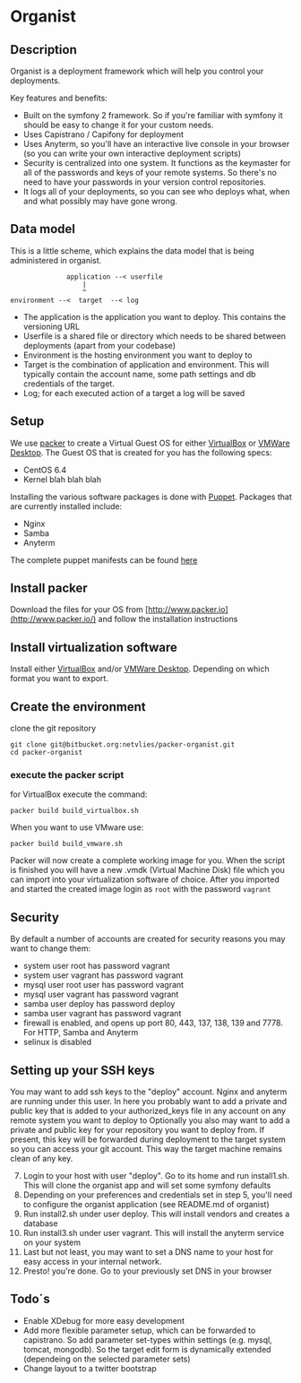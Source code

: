 Organist
========

Description
-----------
Organist is a deployment framework which will help you control your deployments.

Key features and benefits:

 - Built on the symfony 2 framework. So if you're familiar with symfony it should be easy to change it for your custom needs.
 - Uses Capistrano / Capifony for deployment
 - Uses Anyterm, so you'll have an interactive live console in your browser (so you can write your own interactive deployment scripts)
 - Security is centralized into one system. It functions as the keymaster for all of the passwords and keys of your remote systems. So there's no need to have your passwords in your version control repositories.
 - It logs all of your deployments, so you can see who deploys what, when and what possibly may have gone wrong.

Data model
----------
This is a little scheme, which explains the data model that is being administered in organist.

                  application --< userfile
                      |
                      ^
    environment --<  target  --< log


 - The application is the application you want to deploy. This contains the versioning URL
 - Userfile is a shared file or directory which needs to be shared between deployments (apart from your codebase)
 - Environment is the hosting environment you want to deploy to
 - Target is the combination of application and environment. This will typically contain the account name, some path settings and db credentials of the target.
 - Log; for each executed action of a target a log will be saved

Setup
-----
We use [packer](http://www.packer.io/) to create a Virtual Guest OS for either [VirtualBox](https://www.virtualbox.org/) or [VMWare Desktop](http://www.vmware.com/).
The Guest OS that is created for you has the following specs:

- CentOS 6.4
- Kernel blah blah blah

Installing the various software packages is done with [Puppet](https://puppetlabs.com/).
Packages that are currently installed include:

- Nginx
- Samba
- Anyterm

The complete puppet manifests can be found [here](some_other_git_repo)

## Install packer ##
Download the files for your OS from  [http://www.packer.io](http://www.packer.io/) and follow the installation instructions

## Install virtualization software ##
Install either [VirtualBox](https://www.virtualbox.org/) and/or [VMWare Desktop](http://www.vmware.com/).
Depending on which format you want to export.

## Create the environment ##
clone the git repository

    git clone git@bitbucket.org:netvlies/packer-organist.git
    cd packer-organist

### execute the packer script ###

for VirtualBox execute the command:

    packer build build_virtualbox.sh

When you want to use VMware use:

    packer build build_vmware.sh

Packer will now create a complete working image for you.
When the script is finished you will have a new .vmdk (Virtual Machine Disk) file which you can import into your virtualization software of choice.
After you imported and started the created image login as `root` with the password `vagrant`

## Security ##
By default a number of accounts are created for security reasons you may want to change them:

   - system user root has password vagrant
   - system user vagrant has password vagrant
   - mysql user root user has password vagrant
   - mysql user vagrant has password vagrant
   - samba user deploy has password deploy
   - samba user vagrant has password vagrant
   - firewall is enabled, and opens up port 80, 443, 137, 138, 139 and 7778. For HTTP, Samba and Anyterm
   - selinux is disabled

## Setting up your SSH keys ##
You may want to add ssh keys to the "deploy" account. Nginx and anyterm are running under this user.
   In here you probably want to add a private and public key that is added to your authorized_keys file in any account on any remote system you want to deploy to
   Optionally you also may want to add a private and public key for your repository you want to deploy from. If present, this key will be forwarded during deployment
   to the target system so you can access your git account. This way the target machine remains clean of any key.

7. Login to your host with user "deploy". Go to its home and run install1.sh. This will clone the organist app and will set some symfony defaults
8. Depending on your preferences and credentials set in step 5, you'll need to configure the organist application (see README.md of organist)
9. Run install2.sh under user deploy. This will install vendors and creates a database
10. Run install3.sh under user vagrant. This will install the anyterm service on your system
11. Last but not least, you may want to set a DNS name to your host for easy access in your internal network.
12. Presto! you're done. Go to your previously set DNS in your browser

Todo´s
------

 - Enable XDebug for more easy development
 - Add more flexible parameter setup, which can be forwarded to capistrano. So add parameter set-types within settings (e.g. mysql, tomcat, mongodb). So the target edit form is dynamically extended (dependeing on the selected parameter sets)
 - Change layout to a twitter bootstrap
